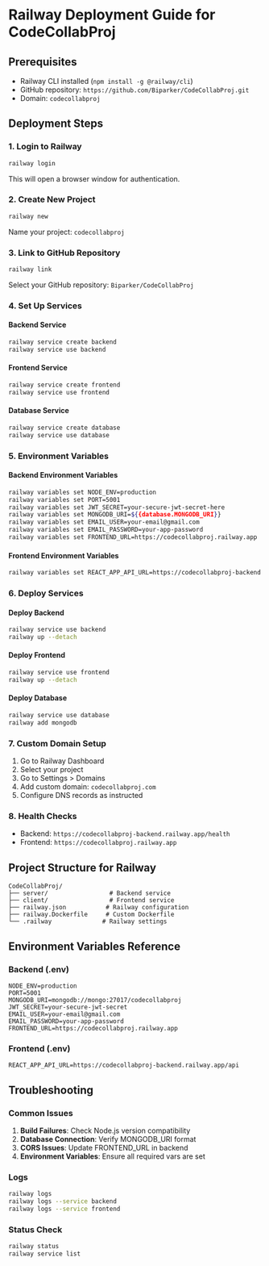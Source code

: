 # Railway Deployment Guide for CodeCollabProj

## Prerequisites
- Railway CLI installed (`npm install -g @railway/cli`)
- GitHub repository: `https://github.com/Biparker/CodeCollabProj.git`
- Domain: `codecollabproj`

## Deployment Steps

### 1. Login to Railway
```bash
railway login
```
This will open a browser window for authentication.

### 2. Create New Project
```bash
railway new
```
Name your project: `codecollabproj`

### 3. Link to GitHub Repository
```bash
railway link
```
Select your GitHub repository: `Biparker/CodeCollabProj`

### 4. Set Up Services

#### Backend Service
```bash
railway service create backend
railway service use backend
```

#### Frontend Service  
```bash
railway service create frontend
railway service use frontend
```

#### Database Service
```bash
railway service create database
railway service use database
```

### 5. Environment Variables

#### Backend Environment Variables
```bash
railway variables set NODE_ENV=production
railway variables set PORT=5001
railway variables set JWT_SECRET=your-secure-jwt-secret-here
railway variables set MONGODB_URI=${{database.MONGODB_URI}}
railway variables set EMAIL_USER=your-email@gmail.com
railway variables set EMAIL_PASSWORD=your-app-password
railway variables set FRONTEND_URL=https://codecollabproj.railway.app
```

#### Frontend Environment Variables
```bash
railway variables set REACT_APP_API_URL=https://codecollabproj-backend.railway.app/api
```

### 6. Deploy Services

#### Deploy Backend
```bash
railway service use backend
railway up --detach
```

#### Deploy Frontend
```bash
railway service use frontend
railway up --detach
```

#### Deploy Database
```bash
railway service use database
railway add mongodb
```

### 7. Custom Domain Setup
1. Go to Railway Dashboard
2. Select your project
3. Go to Settings > Domains
4. Add custom domain: `codecollabproj.com`
5. Configure DNS records as instructed

### 8. Health Checks
- Backend: `https://codecollabproj-backend.railway.app/health`
- Frontend: `https://codecollabproj.railway.app`

## Project Structure for Railway
```
CodeCollabProj/
├── server/                 # Backend service
├── client/                 # Frontend service  
├── railway.json           # Railway configuration
├── railway.Dockerfile     # Custom Dockerfile
└── .railway              # Railway settings
```

## Environment Variables Reference

### Backend (.env)
```
NODE_ENV=production
PORT=5001
MONGODB_URI=mongodb://mongo:27017/codecollabproj
JWT_SECRET=your-secure-jwt-secret
EMAIL_USER=your-email@gmail.com
EMAIL_PASSWORD=your-app-password
FRONTEND_URL=https://codecollabproj.railway.app
```

### Frontend (.env)
```
REACT_APP_API_URL=https://codecollabproj-backend.railway.app/api
```

## Troubleshooting

### Common Issues
1. **Build Failures**: Check Node.js version compatibility
2. **Database Connection**: Verify MONGODB_URI format
3. **CORS Issues**: Update FRONTEND_URL in backend
4. **Environment Variables**: Ensure all required vars are set

### Logs
```bash
railway logs
railway logs --service backend
railway logs --service frontend
```

### Status Check
```bash
railway status
railway service list
```
